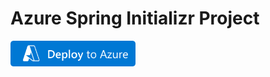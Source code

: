 # Azure Spring Initializr Project

<a href="https://hui1110.github.io/deploydemo/html?url=https://github.com/hui1110/deploydemo&branch=dev" data-linktype="external">
    <img src="https://raw.githubusercontent.com/Azure/azure-quickstart-templates/master/1-CONTRIBUTION-GUIDE/images/deploytoazure.svg?sanitize=true" alt="Deploy to Azure" width="200px" data-linktype="relative-path">
</a>
